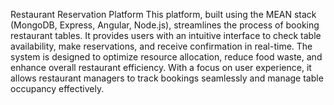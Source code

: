 Restaurant Reservation Platform
This platform, built using the MEAN stack (MongoDB, Express, Angular, Node.js),
streamlines the process of booking restaurant tables. It provides users with an intuitive interface
to check table availability, make reservations, and receive confirmation in real-time. The system 
is designed to optimize resource allocation, reduce food waste, and enhance overall restaurant 
efficiency. With a focus on user experience, it allows restaurant managers to track bookings 
seamlessly and manage table occupancy effectively.